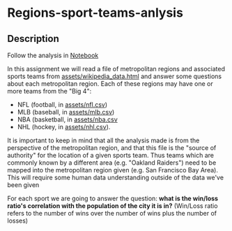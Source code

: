 # Regions-sport-teams-anlysis

## Description
Follow the analysis in [Notebook](Regions_analysis.ipynb)

In this assignment we will read a file of metropolitan regions and associated sports teams from [assets/wikipedia_data.html](assets/wikipedia_data.html) and answer some questions about each metropolitan region. Each of these regions may have one or more teams from the "Big 4":
- NFL (football, in [assets/nfl.csv](assets/nfl.csv))
- MLB (baseball, in [assets/mlb.csv](assets/mlb.csv)) 
- NBA (basketball, in [assets/nba.csv](assets/nba.csv)
- NHL (hockey, in [assets/nhl.csv](assets/nhl.csv)). 

It is important to keep in mind that all the analysis made is from the perspective of the metropolitan region, and that this file is the "source of authority" for the location of a given sports team. Thus teams which are commonly known by a different area (e.g. "Oakland Raiders") need to be mapped into the metropolitan region given (e.g. San Francisco Bay Area). This will require some human data understanding outside of the data we've been given

For each sport we are going to answer the question: **what is the win/loss ratio's correlation with the population of the city it is in?** 
(Win/Loss ratio refers to the number of wins over the number of wins plus the number of losses)

